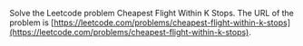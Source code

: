 Solve the Leetcode problem Cheapest Flight Within K Stops.
The URL of the problem is [https://leetcode.com/problems/cheapest-flight-within-k-stops](https://leetcode.com/problems/cheapest-flight-within-k-stops).
